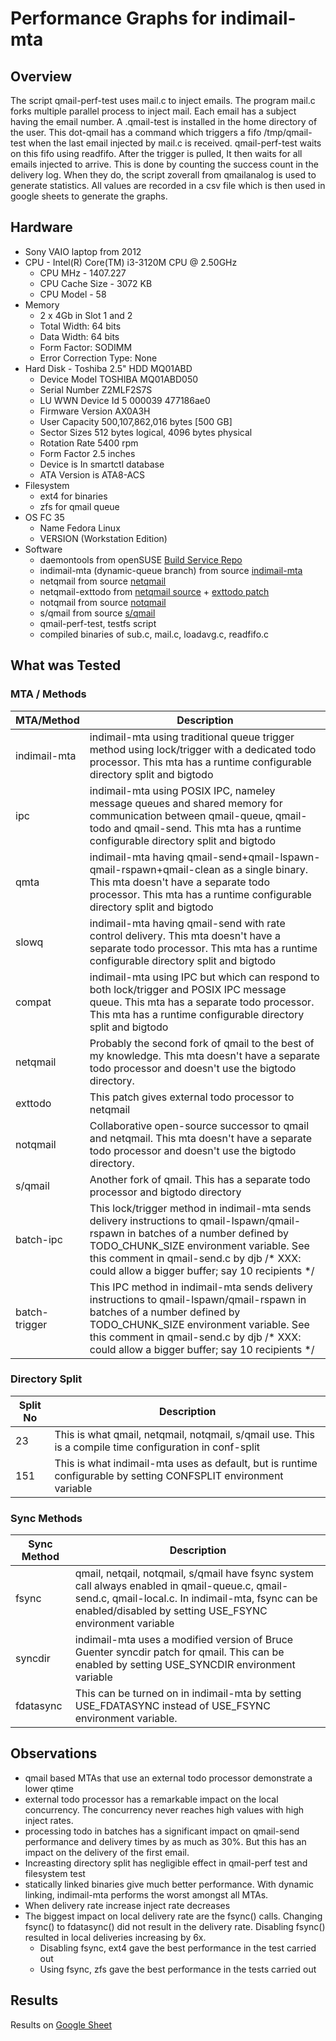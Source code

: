 # Performance Graphs for indimail-mta

## Overview

The script qmail-perf-test uses mail.c to inject emails. The program mail.c forks multiple parallel process to inject mail. Each email has a subject having the email number. A .qmail-test is installed in the home directory of the user. This dot-qmail has a command which triggers a fifo /tmp/qmail-test when the last email injected by mail.c is received.  qmail-perf-test waits on this fifo using readfifo. After the trigger is pulled, It then waits for all emails injected to arrive. This is done by counting the success count in the delivery log. When they do, the script zoverall from qmailanalog is used to generate statistics.  All values are recorded in a csv file which is then used in google sheets to generate the graphs.			

## Hardware

* Sony VAIO laptop from 2012
* CPU - Intel(R) Core(TM) i3-3120M CPU @ 2.50GHz
	* CPU MHz - 1407.227
	* CPU Cache Size - 3072 KB
	* CPU Model - 58
* Memory
	* 2 x 4Gb in Slot 1 and 2
	* Total Width: 64 bits
	* Data Width: 64 bits
	* Form Factor: SODIMM
	* Error Correction Type: None
* Hard Disk - Toshiba 2.5" HDD MQ01ABD
	* Device Model TOSHIBA MQ01ABD050
	* Serial Number Z2MLF2S7S
	* LU WWN Device Id 5 000039 477186ae0
	* Firmware Version AX0A3H
	* User Capacity 500,107,862,016 bytes [500 GB]
	* Sector Sizes 512 bytes logical, 4096 bytes physical
	* Rotation Rate 5400 rpm
	* Form Factor 2.5 inches
	* Device is In smartctl database
	* ATA Version is ATA8-ACS
* Filesystem
	* ext4 for binaries
	* zfs for qmail queue
* OS FC 35
	* Name Fedora Linux
	* VERSION (Workstation Edition)
* Software
	* daemontools from openSUSE [Build Service Repo](https://software.opensuse.org//download.html?project=home%3Ambhangui&package=daemontools)
	* indimail-mta (dynamic-queue branch) from source [indimail-mta](https://github.com/mbhangui/indimail-mta)
	* netqmail from source [netqmail](http://netqmail.org/)
	* netqmail-exttodo from [netqmail source](http://netqmail.org) + [exttodo patch](https://github.com/bruceg/qmail-patches/blob/master/ext_todo-20030105.patch)
	* notqmail from source [notqmail](https://github.com/notqmail/notqmail)
	* s/qmail from source [s/qmail](https://www.fehcom.de/sqmail/sqmail.html)
	* qmail-perf-test, testfs script
	* compiled binaries of sub.c, mail.c, loadavg.c, readfifo.c

## What was Tested

### MTA / Methods

MTA/Method|Description
-----------|------
indimail-mta|indimail-mta using traditional queue trigger method using lock/trigger with a dedicated todo processor.  This mta has a runtime configurable directory split and bigtodo
ipc|indimail-mta using POSIX IPC, nameley message queues and shared memory for communication between qmail-queue, qmail-todo and qmail-send. This mta has a runtime configurable directory split and bigtodo
qmta|indimail-mta having qmail-send+qmail-lspawn-qmail-rspawn+qmail-clean as a single binary. This mta doesn't have a separate todo processor. This mta has a runtime configurable directory split and bigtodo
slowq|indimail-mta having qmail-send with rate control delivery. This mta doesn't have a separate todo processor. This mta has a runtime configurable directory split and bigtodo
compat|indimail-mta using IPC but which can respond to both lock/trigger and POSIX IPC message queue. This mta has a separate todo processor. This mta has a runtime configurable directory split and bigtodo
netqmail|Probably the second fork of qmail to the best of my knowledge. This mta doesn't have a separate todo processor and doesn't use the bigtodo directory.
exttodo|This patch gives external todo processor to netqmail
notqmail|Collaborative open-source successor to qmail and netqmail. This mta doesn't have a separate todo processor and doesn't use the bigtodo directory.
s/qmail|Another fork of qmail. This has a separate todo processor and bigtodo directory
batch-ipc|This lock/trigger method in indimail-mta sends delivery instructions to qmail-lspawn/qmail-rspawn in batches of a number defined by TODO_CHUNK_SIZE environment variable. See this comment in qmail-send.c by djb /* XXX: could allow a bigger buffer; say 10 recipients */
batch-trigger|This IPC method in indimail-mta sends delivery instructions to qmail-lspawn/qmail-rspawn in batches of a number defined by TODO_CHUNK_SIZE environment variable. See this comment in qmail-send.c by djb /* XXX: could allow a bigger buffer; say 10 recipients */

### Directory Split

Split No|Description
--------|-----------
23|This is what qmail, netqmail, notqmail, s/qmail use. This is a compile time configuration in conf-split
151|This is what indimail-mta uses as default, but is runtime configurable by setting CONFSPLIT environment variable

### Sync Methods

Sync Method|Description
-----------|-----------
fsync|qmail, netqail, notqmail, s/qmail have fsync system call always enabled in qmail-queue.c, qmail-send.c, qmail-local.c. In indimail-mta, fsync can be enabled/disabled by setting USE_FSYNC environment variable
syncdir|indimail-mta uses a modified version of Bruce Guenter syncdir patch for qmail. This can be enabled by setting USE_SYNCDIR environment variable
fdatasync|This can be turned on in indimail-mta by setting USE_FDATASYNC instead of USE_FSYNC environment variable.

## Observations

* qmail based MTAs that use an external todo processor demonstrate a lower qtime
* external todo processor has a remarkable impact on the local concurrency. The concurrency never reaches high values with high inject rates.
* processing todo in batches has a significant impact on qmail-send performance and delivery times by as much as 30%. But this has an impact on the delivery of the first email.
* Increasting directory split has negligible effect in qmail-perf test and filesystem test
* statically linked binaries give much better performance. With dynamic linking, indimail-mta performs the worst amongst all MTAs.
* When delivery rate increase inject rate decreases
* The biggest impact on local delivery rate are the fsync() calls. Changing fsync() to fdatasync() did not result in the delivery rate. Disabling fsync() resulted in local deliveries increasing by 6x.
	* Disabling fsync, ext4 gave the best performance in the test carried out
	* Using fsync, zfs gave the best performance in the tests carried out

## Results

Results on [Google Sheet](https://docs.google.com/spreadsheets/d/1Dfr1c1RXh18Lc47fmGymTRV5nL9DRviS9Gy8kqH5iZM/edit?usp=sharing)

